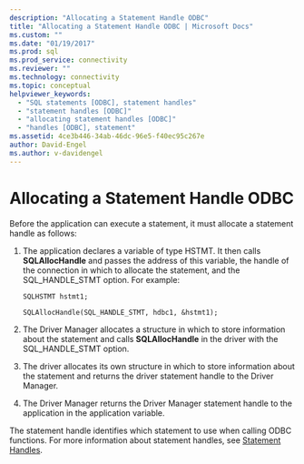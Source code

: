 ```yaml
---
description: "Allocating a Statement Handle ODBC"
title: "Allocating a Statement Handle ODBC | Microsoft Docs"
ms.custom: ""
ms.date: "01/19/2017"
ms.prod: sql
ms.prod_service: connectivity
ms.reviewer: ""
ms.technology: connectivity
ms.topic: conceptual
helpviewer_keywords: 
  - "SQL statements [ODBC], statement handles"
  - "statement handles [ODBC]"
  - "allocating statement handles [ODBC]"
  - "handles [ODBC], statement"
ms.assetid: 4ce3b446-34ab-46dc-96e5-f40ec95c267e
author: David-Engel
ms.author: v-davidengel
---
```

# Allocating a Statement Handle ODBC
Before the application can execute a statement, it must allocate a statement handle as follows:  
  
1.  The application declares a variable of type HSTMT. It then calls **SQLAllocHandle** and passes the address of this variable, the handle of the connection in which to allocate the statement, and the SQL_HANDLE_STMT option. For example:  
  
    ```  
    SQLHSTMT hstmt1;  
  
    SQLAllocHandle(SQL_HANDLE_STMT, hdbc1, &hstmt1);  
    ```  
  
2.  The Driver Manager allocates a structure in which to store information about the statement and calls **SQLAllocHandle** in the driver with the SQL_HANDLE_STMT option.  
  
3.  The driver allocates its own structure in which to store information about the statement and returns the driver statement handle to the Driver Manager.  
  
4.  The Driver Manager returns the Driver Manager statement handle to the application in the application variable.  
  
 The statement handle identifies which statement to use when calling ODBC functions. For more information about statement handles, see [Statement Handles](../../../odbc/reference/develop-app/statement-handles.md).
